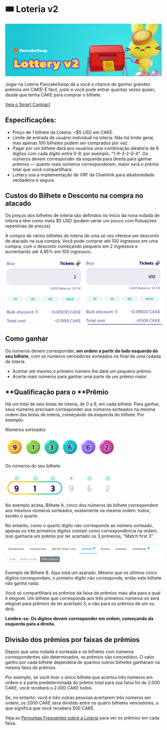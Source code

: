 # 🎟 Loteria v2

![](../../.gitbook/assets/lottery-v2-header.png)

Jogar na Loteria PancakeSwap dá a você a chance de ganhar grandes prêmios em CAKE! É fácil, justo e você pode entrar quantas vezes quiser, desde que tenha CAKE para comprar o bilhete.

[Veja o Smart Contract](https://bscscan.com/address/0x5aF6D33DE2ccEC94efb1bDF8f92Bd58085432d2c)

## **Especificações:**

* Preço de 1 bilhete da Loteira: \~$5 USD em CAKE.
* Limite de entrada de usuário individual na loteria: Não há limite geral, mas apenas 100 bilhetes podem ser comprados por vez.
* Pagar por um bilhete dará aos usuários uma combinação aleatória de 6 dígitos com cada dígito entre 0-9, por exemplo. “1-9-3-2-0-4”. Os números devem corresponder da esquerda para direita para ganhar prêmios — quanto mais números corresponderem, maior será o prêmio total que você compartilhará.
* Lottery usa a implementação de VRF da Chainlink para aleatoriedade verdadeira e segura.

## Custos do Bilhete e Desconto na compra no atacado

Os preços dos bilhetes de loteria são definidos no início da nova rodada de loteria e têm como meta $5 USD (podem variar um pouco com flutuações repentinas de preços).&#x20;

A compra de vários bilhetes de loteria de uma só vez oferece um desconto de atacado na sua compra. Você pode comprar até 100 ingressos em uma compra, com o desconto começando pequeno em 2 ingressos e aumentando até 4,95% em 100 ingressos..

![](<../../.gitbook/assets/image (146).png>)

## **Como ganhar**

Os números devem corresponder, **em ordem a partir do lado esquerdo do seu bilhete**, com os números vencedores sorteados no final de uma rodada de loteria.

* Acertar até mesmo o primeiro número lhe dará um pequeno prêmio.
* Acerte mais números para ganhar uma parte de um prêmio maior.

## **Qualificação para o ‌**Prêmio

‌‌Há um total de seis bolas de loteria, de 0 a 9, em cada bilhete. Para ganhar, seus números precisam corresponder aos números sorteados na mesma ordem das bolas de loteria, começando da esquerda do bilhete. Por exemplo:&#x20;

Números sorteados

![Drawn Numbers](<../../.gitbook/assets/image (148) (1).png>)

Os números do seu bilhete

![Your Ticket A](<../../.gitbook/assets/image (95) (1) (1).png>)

No exemplo acima, Bilhete A, cinco dos números do bilhete correspondem aos mesmos números sorteados, exatamente na mesma ordem: todos, exceto o quarto.&#x20;

No entanto, como o quarto dígito não corresponde ao número sorteado, apenas os três primeiros dígitos contam como correspondência na ordem. Isso ganharia um prêmio por ter acertado os 3 primeiros, "Match first 3".

![Your Ticket B](<../../.gitbook/assets/image (149).png>)

Exemplo de Bilhete B. Aqui está um azarado. Mesmo que os últimos cinco dígitos correspondam, o primeiro dígito não corresponde, então este bilhete não ganha nada.&#x20;

Você só compartilhará os prêmios da faixa de prêmios mais alta para a qual é elegível. Um bilhete que corresponda aos três primeiros números só será elegível para prêmios de ter acertado 3, e não para os prêmios de um ou dois.&#x20;

**Lembre-se: Os dígitos devem corresponder em ordem, começando da esquerda para a direita.**

## Divisão dos prêmios por faixas de prêmios

‌‌Depois que uma rodada é sorteada e os bilhetes com números correspondentes são determinados, os prêmios são concedidos. O valor ganho por cada bilhete dependerá de quantos outros bilhetes ganharam na mesma faixa de prêmios. ‌

Por exemplo, se você tiver o único bilhete que acertou três números em ordem e a parte predeterminada do prêmio total para sua faixa foi de 2.000 CAKE, você receberá o 2.000 CAKE todos. ‌

Se, no entanto, você e três outras pessoas acertarem três números em ordem, os 2000 CAKE será dividido entre os quatro bilhetes vencedores, o que significa que você receberá 500 CAKE.&#x20;

Veja as [Perguntas Frequentes sobre a Loteria](lottery-faq.md) para ver os prêmios em cada faixa.
